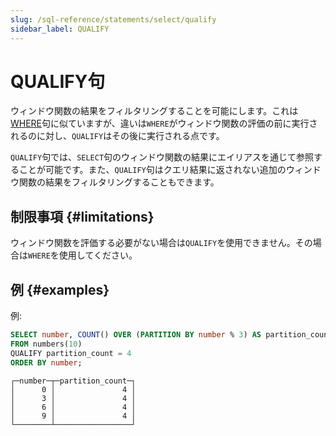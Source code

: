 ```yaml
---
slug: /sql-reference/statements/select/qualify
sidebar_label: QUALIFY
---
```


# QUALIFY句

ウィンドウ関数の結果をフィルタリングすることを可能にします。これは[WHERE](../../../sql-reference/statements/select/where.md)句に似ていますが、違いは`WHERE`がウィンドウ関数の評価の前に実行されるのに対し、`QUALIFY`はその後に実行される点です。

`QUALIFY`句では、`SELECT`句のウィンドウ関数の結果にエイリアスを通じて参照することが可能です。また、`QUALIFY`句はクエリ結果に返されない追加のウィンドウ関数の結果をフィルタリングすることもできます。

## 制限事項 {#limitations}

ウィンドウ関数を評価する必要がない場合は`QUALIFY`を使用できません。その場合は`WHERE`を使用してください。

## 例 {#examples}

例:

``` sql
SELECT number, COUNT() OVER (PARTITION BY number % 3) AS partition_count
FROM numbers(10)
QUALIFY partition_count = 4
ORDER BY number;
```

``` text
┌─number─┬─partition_count─┐
│      0 │               4 │
│      3 │               4 │
│      6 │               4 │
│      9 │               4 │
└────────┴─────────────────┘
```
